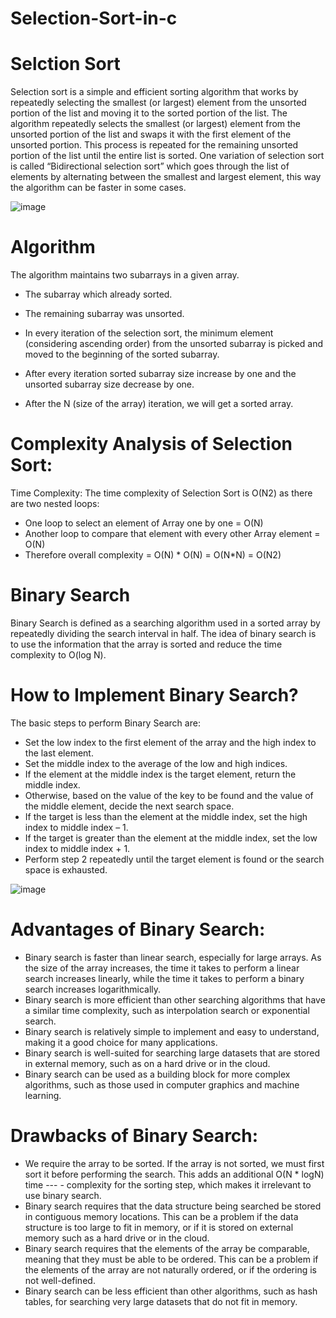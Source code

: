 # Selection-Sort-in-c

# Selction Sort
Selection sort is a simple and efficient sorting algorithm that works by repeatedly selecting the smallest (or largest) element from the unsorted portion of the list and moving it to the sorted portion of the list. The algorithm repeatedly selects the smallest (or largest) element from the unsorted portion of the list and swaps it with the first element of the unsorted portion. This process is repeated for the remaining unsorted portion of the list until the entire list is sorted. One variation of selection sort is called “Bidirectional selection sort” which goes through the list of elements by alternating between the smallest and largest element, this way the algorithm can be faster in some cases.

![image](https://user-images.githubusercontent.com/125336949/234410585-3393a447-8ee5-477d-8ff0-beefacf5237f.png)
 
# Algorithm 

The algorithm maintains two subarrays in a given array.

- The subarray which already sorted. 
- The remaining subarray was unsorted.
- In every iteration of the selection sort, the minimum element (considering ascending order) from the unsorted subarray is picked and moved to the beginning of the sorted subarray. 

- After every iteration sorted subarray size increase by one and the unsorted subarray size decrease by one.

- After the N (size of the array) iteration, we will get a sorted array.

# Complexity Analysis of Selection Sort:

Time Complexity: The time complexity of Selection Sort is O(N2) as there are two nested loops:

- One loop to select an element of Array one by one = O(N)
- Another loop to compare that element with every other Array element = O(N)
- Therefore overall complexity = O(N) * O(N) = O(N*N) = O(N2)

# Binary Search
Binary Search is defined as a searching algorithm used in a sorted array by repeatedly dividing the search interval in half. The idea of binary search is to use the information that the array is sorted and reduce the time complexity to O(log N). 

# How to Implement Binary Search?

The basic steps to perform Binary Search are:

- Set the low index to the first element of the array and the high index to the last element.
- Set the middle index to the average of the low and high indices.
- If the element at the middle index is the target element, return the middle index.
- Otherwise, based on the value of the key to be found and the value of the middle element, decide the next search space.
- If the target is less than the element at the middle index, set the high index to middle index – 1.
- If the target is greater than the element at the middle index, set the low index to middle index + 1.
- Perform step 2 repeatedly until the target element is found or the search space is exhausted.

![image](https://user-images.githubusercontent.com/125336949/234405666-cccc850a-42d7-4f81-acda-fb721f6e1704.png)

# Advantages of Binary Search:
- Binary search is faster than linear search, especially for large arrays. As the size of the array increases, the time it takes to perform a linear search increases linearly, while the time it takes to perform a binary search increases logarithmically.
- Binary search is more efficient than other searching algorithms that have a similar time complexity, such as interpolation search or exponential search.
- Binary search is relatively simple to implement and easy to understand, making it a good choice for many applications.
- Binary search is well-suited for searching large datasets that are stored in external memory, such as on a hard drive or in the cloud.
- Binary search can be used as a building block for more complex algorithms, such as those used in computer graphics and machine learning.

# Drawbacks of Binary Search:
- We require the array to be sorted. If the array is not sorted, we must first sort it before performing the search. This adds an additional O(N * logN) time --- - complexity for the sorting step, which makes it irrelevant to use binary search.
- Binary search requires that the data structure being searched be stored in contiguous memory locations. This can be a problem if the data structure is too large to fit in memory, or if it is stored on external memory such as a hard drive or in the cloud.
- Binary search requires that the elements of the array be comparable, meaning that they must be able to be ordered. This can be a problem if the elements of the array are not naturally ordered, or if the ordering is not well-defined.
- Binary search can be less efficient than other algorithms, such as hash tables, for searching very large datasets that do not fit in memory.

